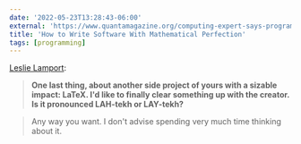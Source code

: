 ```yaml
---
date: '2022-05-23T13:28:43-06:00'
external: 'https://www.quantamagazine.org/computing-expert-says-programmers-need-more-math-20220517/'
title: 'How to Write Software With Mathematical Perfection'
tags: [programming]
---
```


[Leslie Lamport](https://www.quantamagazine.org/computing-expert-says-programmers-need-more-math-20220517/):

> **One last thing, about another side project of yours with a sizable impact: LaTeX. I'd like to finally clear something up with the creator. Is it pronounced LAH-tekh or LAY-tekh?**

> Any way you want. I don't advise spending very much time thinking about it.